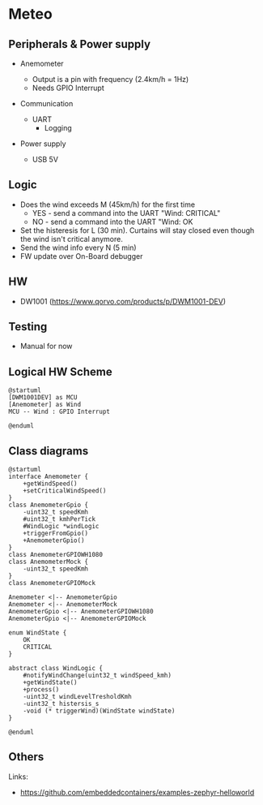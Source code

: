 # Meteo

## Peripherals & Power supply

- Anemometer
    - Output is a pin with frequency (2.4km/h = 1Hz)
    - Needs GPIO Interrupt

- Communication
    - UART
        - Logging

- Power supply
    - USB 5V

## Logic

- Does the wind exceeds M (45km/h) for the first time
    - YES - send a command into the UART "Wind: CRITICAL"
    - NO  - send a command into the UART "Wind: OK
- Set the histeresis for L (30 min). Curtains will stay closed even though the wind isn't critical anymore.
- Send the wind info every N (5 min)
- FW update over On-Board debugger

## HW

- DW1001 (https://www.qorvo.com/products/p/DWM1001-DEV)

## Testing

- Manual for now

## Logical HW Scheme

```plantuml
@startuml
[DWM1001DEV] as MCU
[Anemometer] as Wind
MCU -- Wind : GPIO Interrupt

@enduml
```

## Class diagrams

```plantuml
@startuml
interface Anemometer {
    +getWindSpeed()
    +setCriticalWindSpeed()
}
class AnemometerGpio {
    -uint32_t speedKmh
    #uint32_t kmhPerTick
    #WindLogic *windLogic
    +triggerFromGpio()
    +AnemometerGpio()
}
class AnemometerGPIOWH1080
class AnemometerMock {
    -uint32_t speedKmh
}
class AnemometerGPIOMock

Anemometer <|-- AnemometerGpio
Anemometer <|-- AnemometerMock
AnemometerGpio <|-- AnemometerGPIOWH1080
AnemometerGpio <|-- AnemometerGPIOMock

enum WindState {
    OK
    CRITICAL
}

abstract class WindLogic {
    #notifyWindChange(uint32_t windSpeed_kmh)
    +getWindState()
    +process()
    -uint32_t windLevelTresholdKmh
    -uint32_t histersis_s
    -void (* triggerWind)(WindState windState)
}

@enduml
```

## Others

Links:
- https://github.com/embeddedcontainers/examples-zephyr-helloworld

